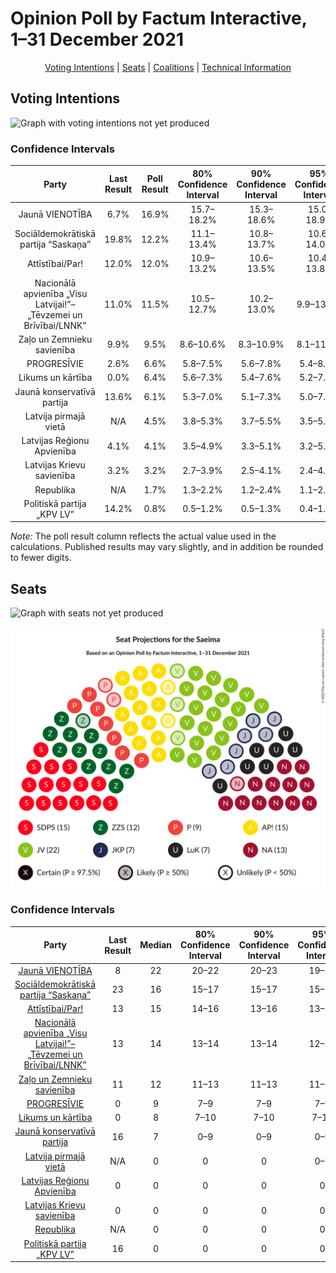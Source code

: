 # Opinion Poll by Factum Interactive, 1–31 December 2021

<p align="center"><a href="#voting-intentions">Voting Intentions</a> | <a href="#seats">Seats</a> | <a href="#coalitions">Coalitions</a> | <a href="#technical-information">Technical Information</a></p>

## Voting Intentions

![Graph with voting intentions not yet produced](2021-12-31-FactumInteractive.png "Voting Intentions")

### Confidence Intervals

| Party | Last Result | Poll Result | 80% Confidence Interval | 90% Confidence Interval | 95% Confidence Interval | 99% Confidence Interval |
|:-----:|:-----------:|:-----------:|:-----------------------:|:-----------------------:|:-----------------------:|:-----------------------:|
| Jaunā VIENOTĪBA | 6.7% | 16.9% | 15.7–18.2% |15.3–18.6% |15.0–18.9% |14.4–19.6% |
| Sociāldemokrātiskā partija “Saskaņa” | 19.8% | 12.2% | 11.1–13.4% |10.8–13.7% |10.6–14.0% |10.1–14.6% |
| Attīstībai/Par! | 12.0% | 12.0% | 10.9–13.2% |10.6–13.5% |10.4–13.8% |9.9–14.4% |
| Nacionālā apvienība „Visu Latvijai!”–„Tēvzemei un Brīvībai/LNNK” | 11.0% | 11.5% | 10.5–12.7% |10.2–13.0% |9.9–13.3% |9.4–13.8% |
| Zaļo un Zemnieku savienība | 9.9% | 9.5% | 8.6–10.6% |8.3–10.9% |8.1–11.2% |7.7–11.7% |
| PROGRESĪVIE | 2.6% | 6.6% | 5.8–7.5% |5.6–7.8% |5.4–8.0% |5.1–8.5% |
| Likums un kārtība | 0.0% | 6.4% | 5.6–7.3% |5.4–7.6% |5.2–7.8% |4.9–8.2% |
| Jaunā konservatīvā partija | 13.6% | 6.1% | 5.3–7.0% |5.1–7.3% |5.0–7.5% |4.6–7.9% |
| Latvija pirmajā vietā | N/A | 4.5% | 3.8–5.3% |3.7–5.5% |3.5–5.7% |3.2–6.1% |
| Latvijas Reģionu Apvienība | 4.1% | 4.1% | 3.5–4.9% |3.3–5.1% |3.2–5.3% |2.9–5.7% |
| Latvijas Krievu savienība | 3.2% | 3.2% | 2.7–3.9% |2.5–4.1% |2.4–4.3% |2.2–4.6% |
| Republika | N/A | 1.7% | 1.3–2.2% |1.2–2.4% |1.1–2.5% |1.0–2.8% |
| Politiskā partija „KPV LV” | 14.2% | 0.8% | 0.5–1.2% |0.5–1.3% |0.4–1.4% |0.4–1.6% |

*Note:* The poll result column reflects the actual value used in the calculations. Published results may vary slightly, and in addition be rounded to fewer digits.

## Seats

![Graph with seats not yet produced](2021-12-31-FactumInteractive-seats.png "Seats")

![Graph with seating plan not yet produced](2021-12-31-FactumInteractive-seating-plan.png "Seating Plan")

### Confidence Intervals

| Party | Last Result | Median | 80% Confidence Interval | 90% Confidence Interval | 95% Confidence Interval | 99% Confidence Interval |
|:-----:|:-----------:|:------:|:-----------------------:|:-----------------------:|:-----------------------:|:-----------------------:|
| <a href="#jaunā-vienotība">Jaunā VIENOTĪBA</a> | 8 | 22 | 20–22 |20–23 |19–23 |18–23 |
| <a href="#sociāldemokrātiskā-partija-“saskaņa”">Sociāldemokrātiskā partija “Saskaņa”</a> | 23 | 16 | 15–17 |15–17 |15–17 |15–18 |
| <a href="#attīstībai/par!">Attīstībai/Par!</a> | 13 | 15 | 14–16 |13–16 |13–16 |12–17 |
| <a href="#nacionālā-apvienība-„visu-latvijai!”–„tēvzemei-un-brīvībai/lnnk”">Nacionālā apvienība „Visu Latvijai!”–„Tēvzemei un Brīvībai/LNNK”</a> | 13 | 14 | 13–14 |13–14 |12–15 |10–17 |
| <a href="#zaļo-un-zemnieku-savienība">Zaļo un Zemnieku savienība</a> | 11 | 12 | 11–13 |11–13 |11–13 |11–14 |
| <a href="#progresīvie">PROGRESĪVIE</a> | 0 | 9 | 7–9 |7–9 |7–9 |7–9 |
| <a href="#likums-un-kārtība">Likums un kārtība</a> | 0 | 8 | 7–10 |7–10 |7–10 |0–10 |
| <a href="#jaunā-konservatīvā-partija">Jaunā konservatīvā partija</a> | 16 | 7 | 0–9 |0–9 |0–9 |0–9 |
| <a href="#latvija-pirmajā-vietā">Latvija pirmajā vietā</a> | N/A | 0 | 0 |0 |0–7 |0–7 |
| <a href="#latvijas-reģionu-apvienība">Latvijas Reģionu Apvienība</a> | 0 | 0 | 0 |0 |0 |0–6 |
| <a href="#latvijas-krievu-savienība">Latvijas Krievu savienība</a> | 0 | 0 | 0 |0 |0 |0 |
| <a href="#republika">Republika</a> | N/A | 0 | 0 |0 |0 |0 |
| <a href="#politiskā-partija-„kpv-lv”">Politiskā partija „KPV LV”</a> | 16 | 0 | 0 |0 |0 |0 |

